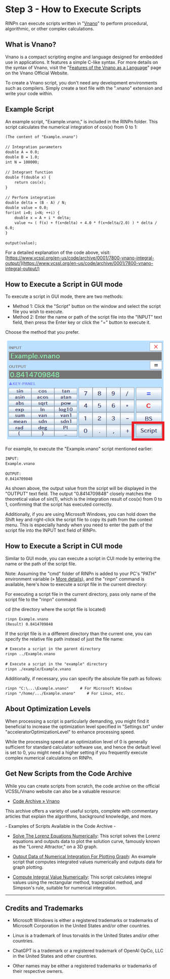 # Step 3 - How to Execute Scripts

RINPn can execute scripts written in "[Vnano](https://www.vcssl.org/en-us/vnano/)" to perform procedural, algorithmic, or other complex calculations.

## What is Vnano?

Vnano is a compact scripting engine and language designed for embedded use in applications. It features a simple C-like syntax. For more details on the syntax of Vnano, visit the "[Features of the Vnano as a Language](https://www.vcssl.org/en-us/vnano/doc/tutorial/language)" page on the Vnano Official Website.

To create a Vnano script, you don't need any development environments such as compilers. Simply create a text file with the ".vnano" extension and write your code within.

## Example Script

An example script, "Example.vnano," is included in the RINPn folder. This script calculates the numerical integration of cos(x) from 0 to 1:

    (The content of "Example.vnano")

    // Integration parameters
    double A = 0.0;
    double B = 1.0;
    int N = 100000;

    // Integrant function
    double f(double x) {
        return cos(x);
    }

    // Perform integration
    double delta = (B - A) / N;
    double value = 0.0;
    for(int i=0; i<N; ++i) {
        double x = A + i * delta;
        value += ( f(x) + f(x+delta) + 4.0 * f(x+delta/2.0) ) * delta / 6.0;
    }

    output(value);

For a detailed explanation of the code above, visit: [https://www.vcssl.org/en-us/code/archive/0001/7800-vnano-integral-output/](https://www.vcssl.org/en-us/code/archive/0001/7800-vnano-integral-output/)

## How to Execute a Script in GUI mode

To execute a script in GUI mode, there are two methods:

* Method 1: Click the "Script" button on the window and select the script file you wish to execute.
* Method 2: Enter the name or path of the script file into the "INPUT" text field, then press the Enter key or click the "=" button to execute it.

Choose the method that you prefer.

![画面上のスクリプトボタン](img/gui_script.png)

For example, to execute the "Example.vnano" script mentioned earlier:

    INPUT:
    Example.vnano

    OUTPUT:
    0.8414709848

As shown above, the output value from the script will be displayed in the "OUTPUT" text field. The output "0.8414709848" closely matches the theoretical value of sin(1), which is the integration result of cos(x) from 0 to 1, confirming that the script has executed correctly.

Additionally, if you are using Microsoft Windows, you can hold down the Shift key and right-click the script file to copy its path from the context menu. This is especially handy when you need to enter the path of the script file into the INPUT text field of RINPn.

## How to Execute a Script in CUI mode

Similar to GUI mode, you can execute a script in CUI mode by entering the name or the path of the script file.

Note: Assuming the "cmd" folder of RINPn is added to your PC's "PATH" environment variable (&raquo; [More details](Step2.md)), and the "rinpn" command is available, here's how to execute a script file in the current directory:

For executing a script file in the current directory, pass only name of the script file to the "rinpn" command:

cd (the directory where the script file is located)

    rinpn Example.vnano
    (Result) 0.8414709848

If the script file is in a different directory than the current one, you can specify the relative file path instead of just the file name:

    # Execute a script in the parent directory
    rinpn ../Example.vnano

    # Execute a script in the "example" directory
    rinpn ./example/Example.vnano

Additionally, if necessary, you can specify the absolute file path as follows:

    rinpn "C:\...\Example.vnano"     # For Microsoft Windows
    rinpn "/home/.../Example.vnano"     # For Linux, etc.

## About Optimization Levels

When processing a script is particularly demanding, you might find it beneficial to increase the optimization level specified in "Settings.txt" under "acceleratorOptimizationLevel" to enhance processing speed.

While the processing speed at an optimization level of 0 is generally sufficient for standard calculator software use, and hence the default level is set to 0, you might need a higher setting if you frequently execute complex numerical calculations on RINPn.

## Get New Scripts from the Code Archive

While you can create scripts from scratch, the code archive on the official VCSSL/Vnano website can also be a valuable resource:

* [Code Archive &raquo; Vnano](https://www.vcssl.org/en-us/code/#vnano)

This archive offers a variety of useful scripts, complete with commentary articles that explain the algorithms, background knowledge, and more.

\- Examples of Scripts Available in the Code Archive -

* [Solve The Lorenz Equations Numerically](https://www.vcssl.org/en-us/code/archive/0001/8000-vnano-lorenz-attractor/): This script solves the Lorenz equations and outputs data to plot the solution curve, famously known as the "Lorenz Attractor," on a 3D graph.

* [Output Data of Numerical Integration For Plotting Graph](https://www.vcssl.org/en-us/code/archive/0001/7900-vnano-integral-for-plot-graph/): An example script that computes integrated values numerically and outputs data for graph plotting.

* [Compute Integral Value Numerically](https://www.vcssl.org/en-us/code/archive/0001/7800-vnano-integral-output/): This script calculates integral values using the rectangular method, trapezoidal method, and Simpson's rule, suitable for numerical integration.


---

## Credits and Trademarks

* Microsoft Windows is either a registered trademarks or trademarks of Microsoft Corporation in the United States and/or other countries.

* Linux is a trademark of linus torvalds in the United States and/or other countries.

* ChatGPT is a trademark or a registered trademark of OpenAI OpCo, LLC in the United States and other countries.

* Other names may be either a registered trademarks or trademarks of their respective owners.





